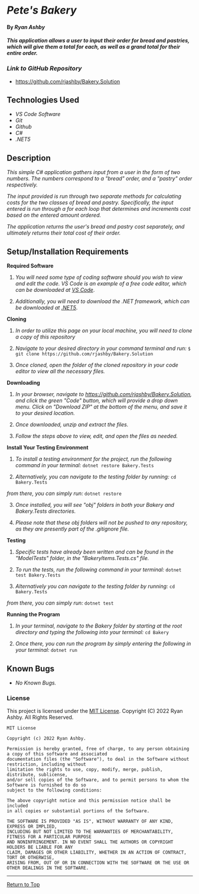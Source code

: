 # _Pete's Bakery_ 

#### By _**Ryan Ashby**_ 

#### _This application allows a user to input their order for bread and pastries, which will give them a total for each, as well as a grand total for their entire order._

### _Link to GitHub Repository_

* https://github.com/rjashby/Bakery.Solution

## Technologies Used 

* _VS Code Software_
* _Git_
* _Github_
* _C#_
* _.NET5_


## Description 

_This simple C# application gathers input from a user in the form of two numbers. The numbers correspond to a "bread" order, and a "pastry" order respectively._

_The input provided is run through two separate methods for calculating costs for the two classes of bread and pastry. Specifically, the input entered is run through a for each loop that determines and increments cost based on the entered amount ordered._

_The application returns the user's bread and pastry cost separately, and ultimately returns their total cost of their order._

## Setup/Installation Requirements 

**Required Software**

1) _You will need some type of coding software should you wish to view and edit the code. VS Code is an example of a free code editor, which can be downloaded at [VS Code](https://code.visualstudio.com/)_.

2) _Additionally, you will need to download the .NET framework, which can be downloaded at [.NET5](https://dotnet.microsoft.com/en-us/download/dotnet/5.0)_.

**Cloning**

1) _In order to utilize this page on your local machine, you will need to clone a copy of this repository_

2) _Navigate to your desired directory in your command terminal and run:_ ``` $ git clone https://github.com/rjashby/Bakery.Solution ```

3) _Once cloned, open the folder of the cloned repository in your code editor to view all the necessary files._


**Downloading**

1) _In your browser, navigate to https://github.com/rjashby/Bakery.Solution, and click the green "Code" button, which will provide a drop down menu. Click on "Download ZIP" at the bottom of the menu, and save it to your desired location._

2) _Once downloaded, unzip and extract the files._

3) _Follow the steps above to view, edit, and open the files as needed._


**Install Your Testing Environment** 

1) _To install a testing environment for the project, run the following command in your terminal:_ ```dotnet restore Bakery.Tests```

2) _Alternatively, you can navigate to the testing folder by running:_ ``` cd Bakery.Tests ```

_from there, you can simply run:_  ```dotnet restore```

3) _Once installed, you will see "obj" folders in both your Bakery and Bakery.Tests directories._

4) _Please note that these obj folders will not be pushed to any repository, as they are presently part of the .gitignore file._

**Testing**

1) _Specific tests have already been written and can be found in the "ModelTests" folder, in the "BakeryItems.Tests.cs" file._

1) _To run the tests, run the following command in your terminal:_ ```dotnet test Bakery.Tests```

2) _Alternatively you can navigate to the testing folder by running:_ ``` cd Bakery.Tests ```

_from there, you can simply run:_  ```dotnet test```

**Running the Program**

1) _In your terminal, navigate to the Bakery folder by starting at the root directory and typing the following into your terminal:_ ```cd Bakery```

2) _Once there, you can run the program by simply entering the following in your terminal:_ ```dotnet run```

## Known Bugs 

* _No Known Bugs._  

### License

This project is licensed under the [MIT License](https://opensource.org/licenses/MIT). Copyright (C) 2022 Ryan Ashby. All Rights Reserved.

```
MIT License

Copyright (c) 2022 Ryan Ashby.

Permission is hereby granted, free of charge, to any person obtaining a copy of this software and associated 
documentation files (the "Software"), to deal in the Software without restriction, including without 
limitation the rights to use, copy, modify, merge, publish, distribute, sublicense, 
and/or sell copies of the Software, and to permit persons to whom the Software is furnished to do so 
subject to the following conditions:

The above copyright notice and this permission notice shall be included 
in all copies or substantial portions of the Software.

THE SOFTWARE IS PROVIDED "AS IS", WITHOUT WARRANTY OF ANY KIND, EXPRESS OR IMPLIED, 
INCLUDING BUT NOT LIMITED TO THE WARRANTIES OF MERCHANTABILITY, FITNESS FOR A PARTICULAR PURPOSE 
AND NONINFRINGEMENT. IN NO EVENT SHALL THE AUTHORS OR COPYRIGHT HOLDERS BE LIABLE FOR ANY 
CLAIM, DAMAGES OR OTHER LIABILITY, WHETHER IN AN ACTION OF CONTRACT, TORT OR OTHERWISE, 
ARISING FROM, OUT OF OR IN CONNECTION WITH THE SOFTWARE OR THE USE OR OTHER DEALINGS IN THE SOFTWARE.
```

------------------------------

<a href="#">Return to Top</a>